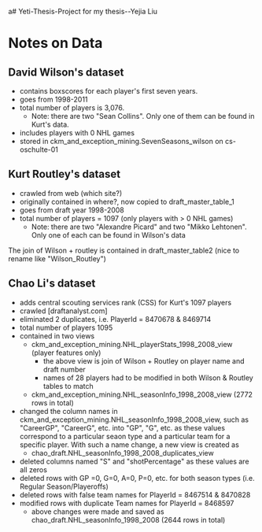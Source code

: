 a# Yeti-Thesis-Project
 for my thesis--Yejia Liu

# Notes on Data

## David Wilson's dataset 

 + contains boxscores for each player's first seven years.
 + goes from 1998-2011
 + total number of players is 3,076.
     + Note: there are two "Sean Collins". Only one of them can be found in Kurt's data.
 + includes players with 0 NHL games
 + stored in ckm_and_exception_mining.SevenSeasons_wilson on cs-oschulte-01
 
 ## Kurt Routley's dataset
 
 + crawled from web (which site?)
 + originally contained in where?, now copied to draft_master_table_1
 + goes from draft year 1998-2008
 + total number of players = 1097 (only players with > 0 NHL games)
     + Note: there are two "Alexandre Picard" and two "Mikko Lehtonen". Only one of each can be found in Wilson's data
 
 The join of Wilson + routley is contained in draft_master_table2 (nice to rename like "Wilson_Routley")
 
## Chao Li's dataset

+ adds central scouting services rank (CSS) for Kurt's 1097 players
+ crawled [draftanalyst.com]
+ eliminated 2 duplicates, i.e. PlayerId = 8470678 & 8469714
+ total number of players 1095
+ contained in two views
  + ckm_and_exception_mining.NHL_playerStats_1998_2008_view (player features only)
      + the above view is join of Wilson + Routley on player name and draft number
      + names of 28 players had to be modified in both Wilson & Routley tables to match
  + ckm_and_exception_mining.NHL_seasonInfo_1998_2008_view  (2772 rows in total)
+ changed the column names in ckm_and_exception_mining.NHL_seasonInfo_1998_2008_view, such as "CareerGP", "CareerG", etc. into "GP", "G", etc. as these values correspond to a particular seaon type and a particular team for a specific player. With such a name change, a new view is created as    
  + chao_draft.NHL_seasonInfo_1998_2008_duplicates_view
+ deleted columns named "S" and "shotPercentage" as these values are all zeros
+ deleted rows with GP =0, G=0, A=0, P=0, etc. for both season types (i.e. Regular Season/Playeroffs)
+ deleted rows with false team names for PlayerId = 8467514 &  8470828
+ modified rows with duplicate Team names for PlayerId = 8468597
  + above changes were made and saved as chao_draft.NHL_seasonInfo_1998_2008 (2644 rows in total)
  
